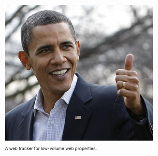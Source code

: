 ![Oh](https://raw.githubusercontent.com/jwjimmy/counsel/master/obama.jpg "Bahamas")

A web tracker for low-volume web properties.
